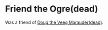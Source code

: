 # Friend the Ogre(dead)

Was a friend of [Doug the Veeg Marauder(dead)](Doug%20the%20Veeg%20Marauder(dead).md).